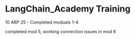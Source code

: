 # LangChain_Academy Training
10 ARP 25 - Completed moduals 1-4

completed mod 5, working connection issues in mod 6
